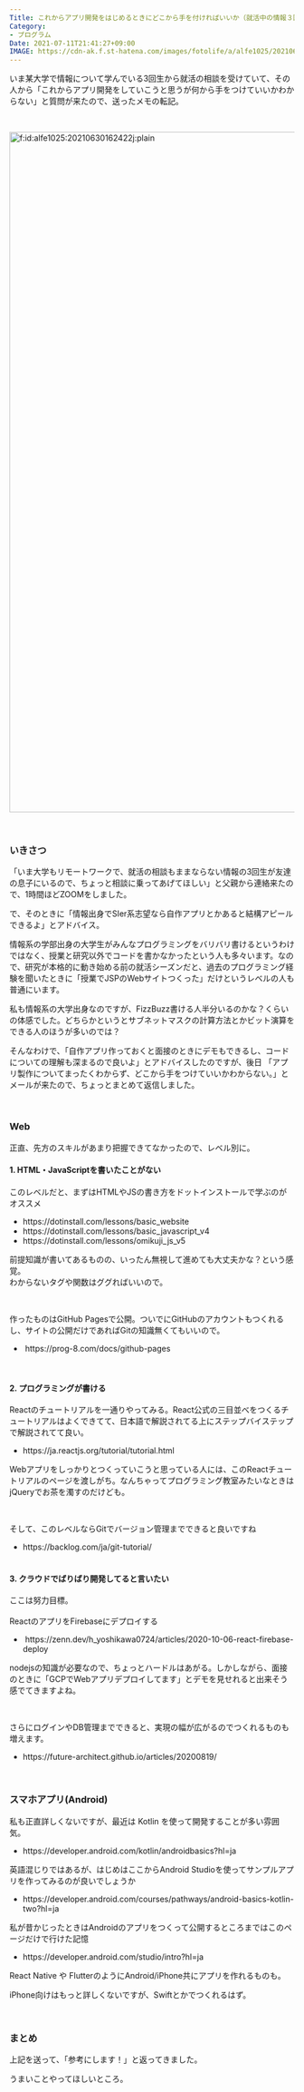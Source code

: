 ```yaml
---
Title: これからアプリ開発をはじめるときにどこから手を付ければいいか（就活中の情報３回生向け）
Category:
- プログラム
Date: 2021-07-11T21:41:27+09:00
IMAGE: https://cdn-ak.f.st-hatena.com/images/fotolife/a/alfe1025/20210630/20210630162422.jpg
---
```



いま某大学で情報について学んでいる3回生から就活の相談を受けていて、その人から「これからアプリ開発をしていこうと思うが何から手をつけていいかわからない」と質問が来たので、送ったメモの転記。

 

<img src="https://cdn-ak.f.st-hatena.com/images/fotolife/a/alfe1025/20210630/20210630162422.jpg" alt="f:id:alfe1025:20210630162422j:plain" width="1200" loading="lazy" title="" class="hatena-fotolife" itemprop="image" />

 

### いきさつ


「いま大学もリモートワークで、就活の相談もままならない情報の3回生が友達の息子にいるので、ちょっと相談に乗ってあげてほしい」と父親から連絡来たので、1時間ほどZOOMをしました。

で、そのときに「情報出身でSIer系志望なら自作アプリとかあると結構アピールできるよ」とアドバイス。

情報系の学部出身の大学生がみんなプログラミングをバリバリ書けるというわけではなく、授業と研究以外でコードを書かなかったという人も多々います。なので、研究が本格的に動き始める前の就活シーズンだと、過去のプログラミング経験を聞いたときに「授業でJSPのWebサイトつくった」だけというレベルの人も普通にいます。

私も情報系の大学出身なのですが、FizzBuzz書ける人半分いるのかな？くらいの体感でした。どちらかというとサブネットマスクの計算方法とかビット演算をできる人のほうが多いのでは？

そんなわけで、「自作アプリ作っておくと面接のときにデモもできるし、コードについての理解も深まるので良いよ」とアドバイスしたのですが、後日 「アプリ製作についてまったくわからず、どこから手をつけていいかわからない。」とメールが来たので、ちょっとまとめて返信しました。

 

### Web


正直、先方のスキルがあまり把握できてなかったので、レベル別に。
<h4>1. HTML・JavaScriptを書いたことがない</h4>

このレベルだと、まずはHTMLやJSの書き方をドットインストールで学ぶのがオススメ
<ul>
<li>https://dotinstall.com/lessons/basic_website</li>
<li>https://dotinstall.com/lessons/basic_javascript_v4</li>
<li>https://dotinstall.com/lessons/omikuji_js_v5</li>
</ul>

前提知識が書いてあるものの、いったん無視して進めても大丈夫かな？という感覚。<br />わからないタグや関数はググればいいので。

 

作ったものはGitHub Pagesで公開。ついでにGitHubのアカウントもつくれるし、サイトの公開だけであればGitの知識無くてもいいので。
<ul>
<li> https://prog-8.com/docs/github-pages</li>
</ul>

 
<h4>2. プログラミングが書ける</h4>

Reactのチュートリアルを一通りやってみる。React公式の三目並べをつくるチュートリアルはよくできてて、日本語で解説されてる上にステップバイステップで解説されてて良い。
<ul>
<li>https://ja.reactjs.org/tutorial/tutorial.html</li>
</ul>

Webアプリをしっかりとつくっていこうと思っている人には、このReactチュートリアルのページを渡しがち。なんちゃってプログラミング教室みたいなときはjQueryでお茶を濁すのだけども。

 

そして、このレベルならGitでバージョン管理までできると良いですね
<ul>
<li>https://backlog.com/ja/git-tutorial/</li>
</ul>
<h4><br />3. クラウドでばりばり開発してると言いたい</h4>

ここは努力目標。<br /><br />ReactのアプリをFirebaseにデプロイする
<ul>
<li> https://zenn.dev/h_yoshikawa0724/articles/2020-10-06-react-firebase-deploy</li>
</ul>

nodejsの知識が必要なので、ちょっとハードルはあがる。しかしながら、面接のときに「GCPでWebアプリデプロイしてます」とデモを見せれると出来そう感でてきますよね。

 

さらにログインやDB管理までできると、実現の幅が広がるのでつくれるものも増えます。
<ul>
<li>https://future-architect.github.io/articles/20200819/</li>
</ul>

 

### スマホアプリ(Android)


私も正直詳しくないですが、最近は Kotlin を使って開発することが多い雰囲気。
<ul>
<li>https://developer.android.com/kotlin/androidbasics?hl=ja</li>
</ul>

英語混じりではあるが、はじめはここからAndroid Studioを使ってサンプルアプリを作ってみるのが良いでしょうか
<ul>
<li>https://developer.android.com/courses/pathways/android-basics-kotlin-two?hl=ja</li>
</ul>

私が昔かじったときはAndroidのアプリをつくって公開するところまではこのページだけで行けた記憶
<ul>
<li>https://developer.android.com/studio/intro?hl=ja</li>
</ul>

React Native や FlutterのようにAndroid/iPhone共にアプリを作れるものも。

iPhone向けはもっと詳しくないですが、Swiftとかでつくれるはず。

 

### まとめ


上記を送って、「参考にします！」と返ってきました。

うまいことやってほしいところ。
